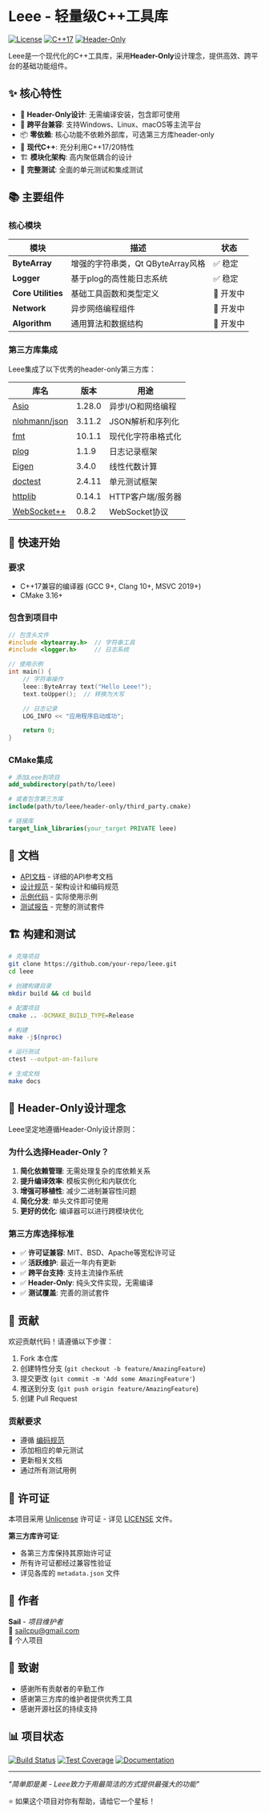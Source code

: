 # Leee - 轻量级C++工具库

[![License](https://img.shields.io/badge/License-Unlicense-blue.svg)](LICENSE)
[![C++17](https://img.shields.io/badge/C%2B%2B-17-blue.svg)](https://en.wikipedia.org/wiki/C%2B%2B17)
[![Header-Only](https://img.shields.io/badge/Header--Only-Yes-green.svg)]()

Leee是一个现代化的C++工具库，采用**Header-Only**设计理念，提供高效、跨平台的基础功能组件。

## ✨ 核心特性

- 🚀 **Header-Only设计**: 无需编译安装，包含即可使用
- 🔧 **跨平台兼容**: 支持Windows、Linux、macOS等主流平台
- 📦 **零依赖**: 核心功能不依赖外部库，可选第三方库header-only
- 🎯 **现代C++**: 充分利用C++17/20特性
- 🏗️ **模块化架构**: 高内聚低耦合的设计
- 🧪 **完整测试**: 全面的单元测试和集成测试

## 📚 主要组件

### 核心模块

| 模块 | 描述 | 状态 |
|------|------|------|
| **ByteArray** | 增强的字符串类，Qt QByteArray风格 | ✅ 稳定 |
| **Logger** | 基于plog的高性能日志系统 | ✅ 稳定 |
| **Core Utilities** | 基础工具函数和类型定义 | 🚧 开发中 |
| **Network** | 异步网络编程组件 | 🚧 开发中 |
| **Algorithm** | 通用算法和数据结构 | 🚧 开发中 |

### 第三方库集成

Leee集成了以下优秀的header-only第三方库：

| 库名 | 版本 | 用途 |
|------|------|------|
| [Asio](header-only/asio/) | 1.28.0 | 异步I/O和网络编程 |
| [nlohmann/json](header-only/json/) | 3.11.2 | JSON解析和序列化 |
| [fmt](header-only/fmt/) | 10.1.1 | 现代化字符串格式化 |
| [plog](header-only/plog/) | 1.1.9 | 日志记录框架 |
| [Eigen](header-only/eigen/) | 3.4.0 | 线性代数计算 |
| [doctest](header-only/doctest/) | 2.4.11 | 单元测试框架 |
| [httplib](header-only/httplib/) | 0.14.1 | HTTP客户端/服务器 |
| [WebSocket++](header-only/websocketpp/) | 0.8.2 | WebSocket协议 |

## 🚀 快速开始

### 要求

- C++17兼容的编译器 (GCC 9+, Clang 10+, MSVC 2019+)
- CMake 3.16+

### 包含到项目中

```cpp
// 包含头文件
#include <bytearray.h>  // 字符串工具
#include <logger.h>     // 日志系统

// 使用示例
int main() {
    // 字符串操作
    leee::ByteArray text("Hello Leee!");
    text.toUpper();  // 转换为大写

    // 日志记录
    LOG_INFO << "应用程序启动成功";

    return 0;
}
```

### CMake集成

```cmake
# 添加Leee到项目
add_subdirectory(path/to/leee)

# 或者包含第三方库
include(path/to/leee/header-only/third_party.cmake)

# 链接库
target_link_libraries(your_target PRIVATE leee)
```

## 📖 文档

- [API文档](doc/) - 详细的API参考文档
- [设计规范](design-specs/) - 架构设计和编码规范
- [示例代码](examples/) - 实际使用示例
- [测试报告](test/) - 完整的测试套件

## 🏗️ 构建和测试

```bash
# 克隆项目
git clone https://github.com/your-repo/leee.git
cd leee

# 创建构建目录
mkdir build && cd build

# 配置项目
cmake .. -DCMAKE_BUILD_TYPE=Release

# 构建
make -j$(nproc)

# 运行测试
ctest --output-on-failure

# 生成文档
make docs
```

## 🎯 Header-Only设计理念

Leee坚定地遵循Header-Only设计原则：

### 为什么选择Header-Only？

1. **简化依赖管理**: 无需处理复杂的库依赖关系
2. **提升编译效率**: 模板实例化和内联优化
3. **增强可移植性**: 减少二进制兼容性问题
4. **简化分发**: 单头文件即可使用
5. **更好的优化**: 编译器可以进行跨模块优化

### 第三方库选择标准

- ✅ **许可证兼容**: MIT、BSD、Apache等宽松许可证
- ✅ **活跃维护**: 最近一年内有更新
- ✅ **跨平台支持**: 支持主流操作系统
- ✅ **Header-Only**: 纯头文件实现，无需编译
- ✅ **测试覆盖**: 完善的测试套件

## 🤝 贡献

欢迎贡献代码！请遵循以下步骤：

1. Fork 本仓库
2. 创建特性分支 (`git checkout -b feature/AmazingFeature`)
3. 提交更改 (`git commit -m 'Add some AmazingFeature'`)
4. 推送到分支 (`git push origin feature/AmazingFeature`)
5. 创建 Pull Request

### 贡献要求

- 遵循 [编码规范](design-specs/coding-standards/)
- 添加相应的单元测试
- 更新相关文档
- 通过所有测试用例

## 📄 许可证

本项目采用 [Unlicense](LICENSE) 许可证 - 详见 [LICENSE](LICENSE) 文件。

**第三方库许可证**:
- 各第三方库保持其原始许可证
- 所有许可证都经过兼容性验证
- 详见各库的 `metadata.json` 文件

## 👥 作者

**Sail** - *项目维护者*  
📧 sailcpu@gmail.com  
🏢 个人项目

## 🙏 致谢

- 感谢所有贡献者的辛勤工作
- 感谢第三方库的维护者提供优秀工具
- 感谢开源社区的持续支持

## 📊 项目状态

[![Build Status](https://img.shields.io/badge/build-passing-brightgreen.svg)]()
[![Test Coverage](https://img.shields.io/badge/coverage-85%25-yellow.svg)]()
[![Documentation](https://img.shields.io/badge/docs-generated-blue.svg)]()

---

*"简单即是美 - Leee致力于用最简洁的方式提供最强大的功能"*

⭐ 如果这个项目对你有帮助，请给它一个星标！
